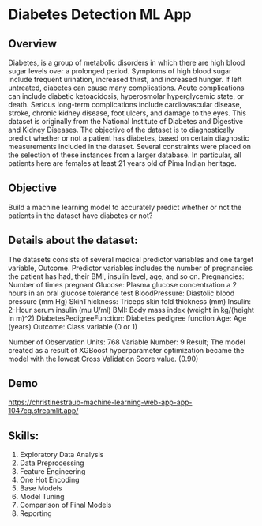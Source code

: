 # Diabetes Detection ML App

## Overview

Diabetes, is a group of metabolic disorders in which there are high blood sugar levels over a prolonged period. Symptoms of high blood sugar include frequent urination, increased thirst, and increased hunger. If left untreated, diabetes can cause many complications. Acute complications can include diabetic ketoacidosis, hyperosmolar hyperglycemic state, or death. Serious long-term complications include cardiovascular disease, stroke, chronic kidney disease, foot ulcers, and damage to the eyes.
This dataset is originally from the National Institute of Diabetes and Digestive and Kidney Diseases. The objective of the dataset is to diagnostically predict whether or not a patient has diabetes, based on certain diagnostic measurements included in the dataset. Several constraints were placed on the selection of these instances from a larger database. In particular, all patients here are females at least 21 years old of Pima Indian heritage.


## Objective

Build a machine learning model to accurately predict whether or not the patients in the dataset have diabetes or not?


## Details about the dataset:

The datasets consists of several medical predictor variables and one target variable, Outcome. Predictor variables includes the number of pregnancies the patient has had, their BMI, insulin level, age, and so on.
Pregnancies: Number of times pregnant
Glucose: Plasma glucose concentration a 2 hours in an oral glucose tolerance test
BloodPressure: Diastolic blood pressure (mm Hg)
SkinThickness: Triceps skin fold thickness (mm)
Insulin: 2-Hour serum insulin (mu U/ml)
BMI: Body mass index (weight in kg/(height in m)^2)
DiabetesPedigreeFunction: Diabetes pedigree function
Age: Age (years)
Outcome: Class variable (0 or 1)



Number of Observation Units: 768
Variable Number: 9
Result; The model created as a result of XGBoost hyperparameter optimization became the model with the lowest Cross Validation Score value. (0.90)


## Demo

https://christinestraub-machine-learning-web-app-app-1047cg.streamlit.app/

## Skills: 

1) Exploratory Data Analysis
2) Data Preprocessing
3) Feature Engineering
4) One Hot Encoding
5) Base Models
6) Model Tuning
7) Comparison of Final Models
8) Reporting
